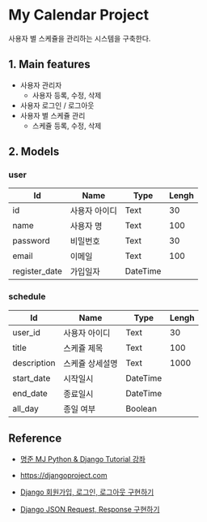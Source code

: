 # My Calendar Project

사용자 별 스케쥴을 관리하는 시스템을 구축한다.



## 1. Main features

* 사용자 관리자
  * 사용자 등록, 수정, 삭제
* 사용자 로그인 / 로그아웃
* 사용자 별 스케쥴 관리
  * 스케쥴 등록, 수정, 삭제



## 2. Models

### user

| Id            | Name          | Type     | Lengh |
| ------------- | ------------- | -------- | ----- |
| id            | 사용자 아이디 | Text     | 30    |
| name          | 사용자 명     | Text     | 100   |
| password      | 비밀번호      | Text     | 30    |
| email         | 이메일        | Text     | 100   |
| register_date | 가입일자      | DateTime |       |



### schedule

| Id          | Name            | Type     | Lengh |
| ----------- | --------------- | -------- | ----- |
| user_id     | 사용자 아이디   | Text     | 30    |
| title       | 스케쥴 제목     | Text     | 100   |
| description | 스케쥴 상세설명 | Text     | 1000  |
| start_date  | 시작일시        | DateTime |       |
| end_date    | 종료일시        | DateTime |       |
| all_day     | 종일 여부       | Boolean  |       |





## Reference

* [명준 MJ Python & Django Tutorial 강좌](https://www.youtube.com/playlist?list=PLi4xPOplIq7d1vDdLBAvS5PmQR-p6KwUz) 
* https://djangoproject.com
* [Django 회원가입, 로그인, 로그아웃 구현하기](https://ssungkang.tistory.com/entry/Django-10-%ED%9A%8C%EC%9B%90%EA%B0%80%EC%9E%85%EB%A1%9C%EA%B7%B8%EC%9D%B8%EB%A1%9C%EA%B7%B8%EC%95%84%EC%9B%83-%EA%B5%AC%ED%98%84%ED%95%98%EA%B8%B0)

* [Django JSON Request, Response 구현하기](https://eunjin3786.tistory.com/133)

